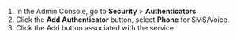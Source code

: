 1. In the Admin Console, go to **Security** > **Authenticators**.
2. Click the **Add Authenticator** button, select **Phone** for SMS/Voice.
3. Click the Add button associated with the service.
